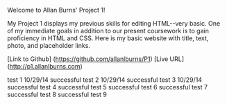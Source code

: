 Welcome to Allan Burns' Project 1!

My Project 1 displays my previous skills for editing HTML--very basic. One of my immediate goals in addition to our present coursework is to gain proficiency in HTML and CSS. Here is my basic website with title, text, photo, and placeholder links.

[Link to Github] (https://github.com/allanlburns/P1)
[Live URL] (http://p1.allanlburns.com)

test 1 10/29/14 successful
test 2 10/29/14 successful
test 3 10/29/14 successful
test 4 successful
test 5 successful
test 6 successful
test 7 successful
test 8 successful
test 9
